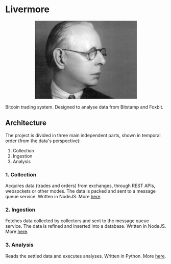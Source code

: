 # Livermore

<p align="center">
    <img src="logo.gif" />
</p>

Bitcoin trading system. Designed to analyse data from Bitstamp and Foxbit.

## Architecture

The project is divided in three main independent parts, shown in temporal order (from the data's perspective):

1. Collection
2. Ingestion
3. Analysis

### 1. Collection

Acquires data (trades and orders) from exchanges, through REST APIs, websockets or other modes. The data is packed and sent to a message queue service. Written in NodeJS. More [here](collection/).

### 2. Ingestion

Fetches data collected by collectors and sent to the message queue service. The data is refined and inserted into a database. Written in NodeJS. More [here](ingestion/).

### 3. Analysis

Reads the settled data and executes analyses. Written in Python. More [here](analysis/).
